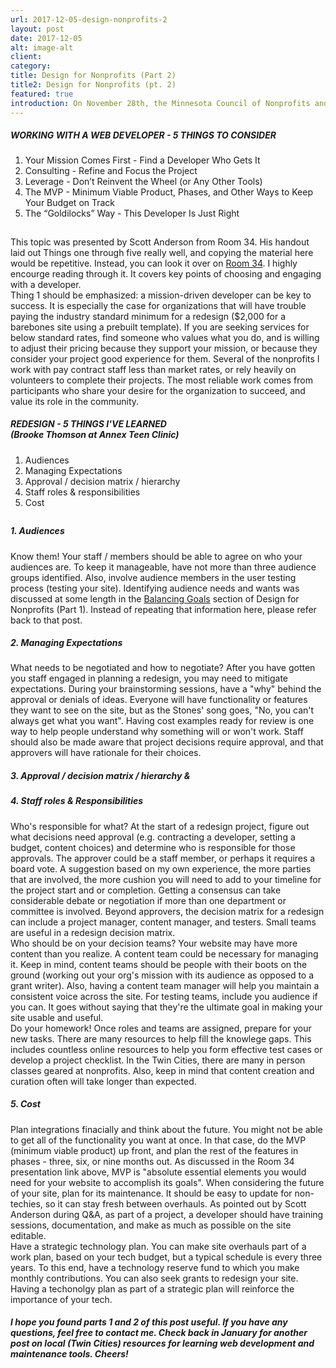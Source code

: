 ```yaml
---
url: 2017-12-05-design-nonprofits-2
layout: post
date: 2017-12-05
alt: image-alt
client: 
category: 
title: Design for Nonprofits (Part 2)
title2: Design for Nonprofits (pt. 2)
featured: true
introduction: On November 28th, the Minnesota Council of Nonprofits and International Association of Business Communicators put on the "Nonprofit Communicators Workshop&#58; What Should We Expect from a Web Redesign? 15 Things to Know". Presenters from Idealware, Room 34, and Annex Teen Clinic discussed redesign from the perspectives of a technology consultant, developer, and nonprofit director. The presentations and Q&A session yielded great direction for orgs on three topics&#58; 1) redesign planning; 2) working with a developer; and 3) coordinating your staff’s role in the process. The discussion below is an overview of topics 2 and 3. See <a href="/2017/12/05/design-nonprofits-1">Design for Nonprofits (Part 1)</a> for topic 1.
---
```


<h5>WORKING WITH A WEB DEVELOPER - 5 THINGS TO CONSIDER</h5>
<div class="page-content-text">
<ol class="ol-blog">
<li><span class="li-col">Your Mission Comes First - Find a Developer Who Gets It</span></li>
<li><span class="li-col">Consulting - Refine and Focus the Project</span></li> 
<li><span class="li-col">Leverage - Don’t Reinvent the Wheel (or Any Other Tools)</span></li>
<li><span class="li-col">The MVP - Minimum Viable Product, Phases, and Other Ways to Keep Your Budget on Track</span></li> 
<li><span class="li-col">The “Goldilocks” Way - This Developer Is Just Right</span></li>
</ol>

<div style="margin-bottom:.75cm"></div>
This topic was presented by Scott Anderson from Room 34. His handout laid out Things one through five really well, and copying the material here would be repetitive. Instead, you can look it over on <a href="https://do4.room34.com/transfer/mcn/Room34_MCN_Presentation_20171128_single.pdf" target="_blank">Room 34</a>. I highly encourge reading through it. It covers key points of choosing and engaging with a developer.  
</div>

<div class="page-content-text">
<span class="highlight-line">Thing 1 should be emphasized: a mission-driven developer can be key to success</span>. It is especially the case for organizations that will have trouble paying the industry standard minimum for a redesign ($2,000 for a barebones site using a prebuilt template). If you are seeking services for below standard rates, find someone who values what you do, and is willing to adjust their pricing because they support your mission, or because they consider your project good experience for them. Several of the nonprofits I work with pay contract staff less than market rates, or rely heavily on volunteers to complete their projects. The most reliable work comes from participants who share your desire for the organization to succeed, and value its role in the community. 
</div>

<h5>REDESIGN - 5 THINGS I'VE LEARNED
<br>(Brooke Thomson at Annex Teen Clinic)</h5>
<div class="page-content-text">
<ol class="ol-blog">
<li><span class="li-col">Audiences</span></li>
<li><span class="li-col">Managing Expectations</span></li> 
<li><span class="li-col">Approval / decision matrix / hierarchy</span></li>
<li><span class="li-col">Staff roles & responsibilities</span></li> 
<li><span class="li-col">Cost</span></li>
</ol>
</div>
<div style="margin-bottom:.75cm"></div>

<h5><span class="sub-point">1.</span> Audiences</h5>
<div class="page-content-text">
<span class="highlight-line">Know them!</span> Your staff / members should be able to agree on who your audiences are. To keep it manageable, have not more than three audience groups identified. Also, involve audience members in the user testing process (testing your site). Identifying audience needs and wants was discussed at some length in the <a href="{{site.url}}/2017/12/05/design-nonprofits-1#balancing" target="_blank">Balancing Goals</a> section of Design for Nonprofits (Part 1). Instead of repeating that information here, please refer back to that post.  
</div>

<h5><span class="sub-point">2.</span> Managing Expectations</h5>
<div class="page-content-text">
<span class="highlight-line">What needs to be negotiated and how to negotiate?</span> After you have gotten you staff engaged in planning a redesign, you may need to mitigate expectations. During your brainstorming sessions, have a "why" behind the approval or denials of ideas. Everyone will have functionality or features they want to see on the site, but as the Stones' song goes, "No, you can't always get what you want".  Having cost examples ready for review is one way to help people understand why something will or won't work. Staff should also be made aware that project decisions require approval, and that approvers will have rationale for their choices. 
</div>

<h5><span class="sub-point">3.</span> Approval / decision matrix / hierarchy &</h5>
<h5><span class="sub-point">4.</span> Staff roles & Responsibilities</h5>
<div class="page-content-text">
<span class="highlight-line">Who's responsible for what?</span> At the start of a redesign project, figure out what decisions need approval (e.g. contracting a developer, setting a budget, content choices) and determine who is responsible for those approvals. The approver could be a staff member, or perhaps it requires a board vote. A suggestion based on my own experience, the more parties that are involved, the more cushion you will need to add to your timeline for the project start and or completion. Getting a consensus can take considerable debate or negotiation if more than one department or committee is involved. Beyond approvers, the decision matrix for a redesign can include a project manager, content manager, and testers. Small teams are useful in a redesign decision matrix. 
</div>
<div class="page-content-text">
<span class="highlight-line">Who should be on your decision teams?</span> Your website may have more content than you realize. A content team could be necessary for managing it. Keep in mind, content teams should be people with their boots on the ground (working out your org's mission with its audience as opposed to a grant writer). Also, having a content team manager will help you maintain a consistent voice across the site. For testing teams, include you audience if you can. It goes without saying that they're the ultimate goal in making your site usable and useful.   
</div>
<div class="page-content-text">
<span class="highlight-line">Do your homework!</span> Once roles and teams are assigned, prepare for your new tasks. There are many resources to help fill the knowlege gaps. This includes countless online resources to help you form effective test cases or develop a project checklist. In the Twin Cities, there are many in person classes geared at nonprofits. Also, keep in mind that content creation and curation often will take longer than expected.    
</div>

<h5><span class="sub-point">5.</span> Cost</h5>
<div class="page-content-text">
<span class="highlight-line">Plan integrations finacially and think about the future.</span> You might not be able to get all of the functionality you want at once. In that case, do the MVP (minimum viable product) up front, and plan the rest of the features in phases - three, six, or nine months out. As discussed in the Room 34 presentation link above, MVP is "absolute essential elements you would need for your website to accomplish its goals".  When considering the future of your site, plan for its maintenance. It should be easy to update for non-techies, so it can stay fresh between overhauls. As pointed out by Scott Anderson during Q&A, as part of a project, a developer should have training sessions, documentation, and make as much as possible on the site editable. 
</div>
<div class="page-content-text">
<span class="highlight-line">Have a strategic technology plan.</span> You can make site overhauls part of a work plan, based on your tech budget, but a typical schedule is every three years. To this end, have a technology reserve fund to which you make monthly contributions. You can also seek grants to redesign your site. Having a techonolgy plan as part of a strategic plan will reinforce the importance of your tech.     
</div>

<h5>I hope you found parts 1 and 2 of this post useful. If you have any questions, feel free to contact me. Check back in January for another post on local (Twin Cities) resources for learning web development and maintenance tools. Cheers!</h5> 



